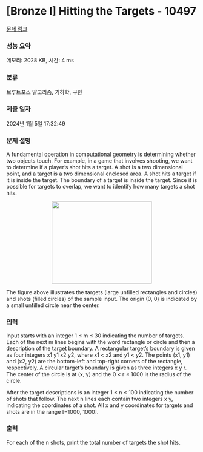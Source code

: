 # [Bronze I] Hitting the Targets - 10497 

[문제 링크](https://www.acmicpc.net/problem/10497) 

### 성능 요약

메모리: 2028 KB, 시간: 4 ms

### 분류

브루트포스 알고리즘, 기하학, 구현

### 제출 일자

2024년 1월 5일 17:32:49

### 문제 설명

<p>A fundamental operation in computational geometry is determining whether two objects touch. For example, in a game that involves shooting, we want to determine if a player’s shot hits a target. A shot is a two dimensional point, and a target is a two dimensional enclosed area. A shot hits a target if it is inside the target. The boundary of a target is inside the target. Since it is possible for targets to overlap, we want to identify how many targets a shot hits.</p>

<p style="text-align: center;"><img alt="" src="https://www.acmicpc.net/upload/images2/hitting.png" style="height:217px; width:264px"></p>

<p>The figure above illustrates the targets (large unfilled rectangles and circles) and shots (filled circles) of the sample input. The origin (0, 0) is indicated by a small unfilled circle near the center.</p>

### 입력 

 <p>Input starts with an integer 1 ≤ m ≤ 30 indicating the number of targets. Each of the next m lines begins with the word rectangle or circle and then a description of the target boundary. A rectangular target’s boundary is given as four integers x1 y1 x2 y2, where x1 < x2 and y1 < y2. The points (x1, y1) and (x2, y2) are the bottom-left and top-right corners of the rectangle, respectively. A circular target’s boundary is given as three integers x y r. The center of the circle is at (x, y) and the 0 < r ≤ 1000 is the radius of the circle.</p>

<p>After the target descriptions is an integer 1 ≤ n ≤ 100 indicating the number of shots that follow. The next n lines each contain two integers x y, indicating the coordinates of a shot. All x and y coordinates for targets and shots are in the range [−1000, 1000].</p>

### 출력 

 <p>For each of the n shots, print the total number of targets the shot hits.</p>

